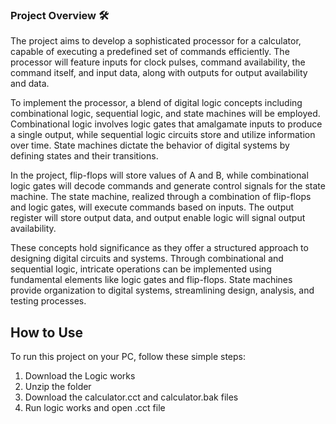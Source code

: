 ### Project Overview 🛠️

The project aims to develop a sophisticated processor for a calculator, capable of executing a predefined set of commands efficiently. The processor will feature inputs for clock pulses, command availability, the command itself, and input data, along with outputs for output availability and data.

To implement the processor, a blend of digital logic concepts including combinational logic, sequential logic, and state machines will be employed. Combinational logic involves logic gates that amalgamate inputs to produce a single output, while sequential logic circuits store and utilize information over time. State machines dictate the behavior of digital systems by defining states and their transitions.

In the project, flip-flops will store values of A and B, while combinational logic gates will decode commands and generate control signals for the state machine. The state machine, realized through a combination of flip-flops and logic gates, will execute commands based on inputs. The output register will store output data, and output enable logic will signal output availability.

These concepts hold significance as they offer a structured approach to designing digital circuits and systems. Through combinational and sequential logic, intricate operations can be implemented using fundamental elements like logic gates and flip-flops. State machines provide organization to digital systems, streamlining design, analysis, and testing processes.



<h2>How to Use</h2>

<p>To run this project on your PC, follow these simple steps:</p>

<ol>
<li>Download the Logic works</li>
<li>Unzip the folder</li>
<li>Download the calculator.cct and calculator.bak files </li>
<li>Run logic works and open .cct file</li>

